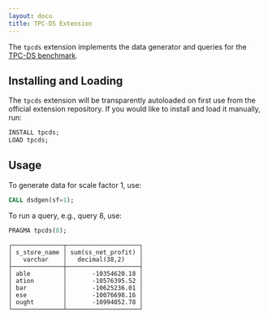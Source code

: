 ```yaml
---
layout: docu
title: TPC-DS Extension
---
```


The `tpcds` extension implements the data generator and queries for the [TPC-DS benchmark](https://www.tpc.org/tpcds/).

## Installing and Loading

The `tpcds` extension will be transparently autoloaded on first use from the official extension repository.
If you would like to install and load it manually, run:

```sql
INSTALL tpcds;
LOAD tpcds;
```

## Usage

To generate data for scale factor 1, use:

```sql
CALL dsdgen(sf=1);
```

To run a query, e.g., query 8, use:

```sql
PRAGMA tpcds(8);
```
```text
┌──────────────┬────────────────────┐
│ s_store_name │ sum(ss_net_profit) │
│   varchar    │   decimal(38,2)    │
├──────────────┼────────────────────┤
│ able         │       -10354620.18 │
│ ation        │       -10576395.52 │
│ bar          │       -10625236.01 │
│ ese          │       -10076698.16 │
│ ought        │       -10994052.78 │
└──────────────┴────────────────────┘
```
